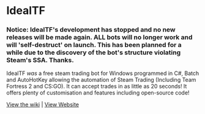 IdealTF
===============

### **Notice: IdealTF's development has stopped and no new releases will be made again. ALL bots will no longer work and will 'self-destruct' on launch. This has been planned for a while due to the discovery of the bot's structure violating Steam's SSA. Thanks.**

IdealTF *was* a free steam trading bot for Windows programmed in C#, Batch and AutoHotKey allowing the automation of Steam Trading (Including Team Fortress 2 and CS:GO). It can accept trades in as little as 20 seconds! It offers plenty of customisation and features including open-source code!

[View the wiki](https://github.com/Opticulex/IdealTF/wiki) | [View Website](https://idealtf.neocities.org/)
